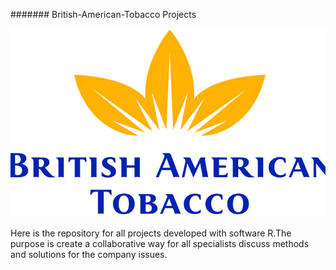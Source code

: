 ####### British-American-Tobacco Projects

![alt text](https://github.com/Saraiva77/British-American-Tobacco/blob/master/BRITSHTOBACCO.jpg)


Here is the repository for all projects developed with software R.The purpose is create a collaborative way for all specialists discuss methods and solutions for the company issues.

